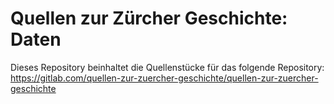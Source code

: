 # Quellen zur Zürcher Geschichte: Daten

Dieses Repository beinhaltet die Quellenstücke für das folgende Repository: https://gitlab.com/quellen-zur-zuercher-geschichte/quellen-zur-zuercher-geschichte